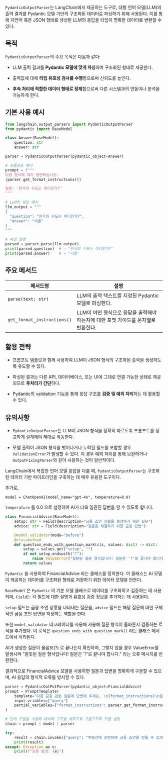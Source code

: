 `PydanticOutputParser`는 LangChain에서 제공하는 도구로, 대형 언어 모델(LLM)의 출력 결과를 Pydantic 모델 기반의 구조화된 데이터로 파싱하기 위해 사용된다. 이를 통해 자연어 혹은 JSON 형태로 생성된 LLM의 응답을 타입이 명확한 데이터로 변환할 수 있다.


## 목적

`PydanticOutputParser`의 주요 목적은 다음과 같다:

- LLM 출력 결과를 **Pydantic 모델에 맞게 파싱**하여 구조화된 형태로 제공한다.
    
- 출력값에 대해 **타입 유효성 검사를 수행**함으로써 신뢰도를 높인다.
    
- **후속 처리에 적합한 데이터 형태로 정제**함으로써 다른 시스템과의 연동이나 분석을 가능하게 한다. 


## 기본 사용 예시

```python
from langchain.output_parsers import PydanticOutputParser
from pydantic import BaseModel

class Answer(BaseModel):
    question: str
    answer: str

parser = PydanticOutputParser(pydantic_object=Answer)

# 프롬프트 예시
prompt = f"""
다음 형식에 따라 답변하십시오:
{parser.get_format_instructions()}

질문: '한국의 수도는 어디인가?'
"""

# LLM의 응답 예시
llm_output = """
{
  "question": "한국의 수도는 어디인가?",
  "answer": "서울"
}
"""

# 파싱 실행
parsed = parser.parse(llm_output)
print(parsed.question)  # → "한국의 수도는 어디인가?"
print(parsed.answer)    # → "서울"
```


## 주요 메서드

|메서드명|설명|
|---|---|
|`parse(text: str)`|LLM의 출력 텍스트를 지정된 Pydantic 모델로 파싱한다.|
|`get_format_instructions()`|LLM이 어떤 형식으로 응답을 출력해야 하는지에 대한 포맷 가이드를 문자열로 반환한다.|


## 활용 전략

- 프롬프트 템플릿과 함께 사용하여 LLM이 JSON 형식의 구조화된 출력을 생성하도록 유도할 수 있다.
    
- 파싱된 결과는 다른 API, 데이터베이스, 또는 UI에 그대로 연결 가능한 상태로 제공되므로 **후처리가 간단**하다.
    
- Pydantic의 validation 기능을 통해 응답 구조를 **검증 및 예외 처리**하는 데 활용할 수 있다.

## 유의사항

- `PydanticOutputParser`는 LLM이 JSON 형식을 정확히 따르도록 프롬프트를 정교하게 설계해야 제대로 작동한다.
    
- 모델 출력이 JSON 형식을 벗어나거나 누락된 필드를 포함할 경우 `ValidationError`가 발생할 수 있다. 이 경우 예외 처리를 통해 보완하거나 `OutputFixingParser`와 같이 사용하는 것이 일반적이다.

LangChain에서 복잡한 언어 모델 응답을 다룰 때, `PydanticOutputParser`는 구조화된 데이터 기반 파이프라인을 구축하는 데 매우 유용한 도구이다.


추가로,

```
model = ChatOpenAI(model_name="gpt-4o", temperature=0.0)
```

`temperature` 를 0.0 으로 설정하여 AI가 더욱 일관된 답변을 할 수 있도록 합니다.

```python
class FinancialAdvice(BaseModel):
	setup: str = Feild(description="금융 조언 상황을 설정하기 위한 질문")
	advice: str = Field(description="질문을 해결하기 위한 금융 답변")

	@model_validator(mode="before")
	@classmethod
	def question_ends_with_question_mark(cls, values: dict) -> dict:
		setup = values.get("setup", "")
		if not setup.endswith("?"):
			raise ValueError("질문된 질문 형식입니다! 질문은 '?'로 끝나야 합니다.")
		return values
```

`Pydantic` 을 사용하여 FinancialAdvice 라는 클래스를 정의한다. 이 클래스는 AI 모델이 제공하는 데이터를 구조화된 형태로 저장하기 위한 데이터 모델을 만든다.

`BaseModel` 은 `Pydantic` 의 기본 모델 클래스로 데이터를 구조화하고 검증하는 데 사용되며, `Field`는 각 필드에 대한 설명과 유효성 검증 정보를 추가하는 데 사용된다.

`setup` 필드는 금융 조언 상황을 나타내는 질문을, `advice` 필드는 해당 질문에 대한 구체적인 금융 조언 답변을 저장하는 역할을 한다.

또한 `model_validator` 데코레이터를 사용해 사용해 질문 형식이 올바른지 검증하는 로직을 추가했다. 
이 로직은 `question_ends_with_question_mark()` 라는 클래스 메서드에서 처리된다. 

AI가 생성한 질문이 물음표(?) 로 끝나는지 확인하며, 그렇지 않을 경우 ValueError를 발생시켜 "잘못된 질문 형식입니다! 질문은 '?'로 끝나야 합니다." 라는 오류 메시지를 반환한다.

결과적으로 FinancialAdvice 모델을 사용하면 질문과 답변을 명확하게 구분할 수 있으며, AI 응답의 형식적 오류를 방지할 수 있다.

```python
parser = PydanticOutPutParser(pydantic_object=FiancialAdvice)
prompt = PromptTemplate(
	template="다음 금융 관련 질문에 답변해 주세요. \n{format_instructions}\n질문: {query}\n",
	input_vriables=["query"]
	partial_variables={"format_instructions": parser.get_format_instructions()},
)

# 언어 모델을 사용해 데이터 구조를 채우도록 프롬프트와 모델 설정
chain = prompt | model | parser
```

```python
try: 
	result = chain.invoke({"query": "부동산에 관련하여 금융 조언을 받을 수 있게 질문하라."})
	print(result)
except: Exception as e:
	print(f"오류 발생: {e}")
```

